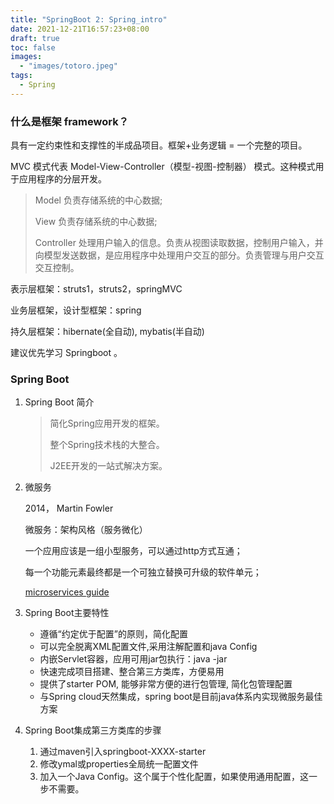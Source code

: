 ```yaml
---
title: "SpringBoot 2: Spring_intro"
date: 2021-12-21T16:57:23+08:00
draft: true
toc: false
images:
  - "images/totoro.jpeg"
tags: 
  - Spring
---
```


### 什么是框架 **framework**？

具有一定约束性和支撑性的半成品项目。框架+业务逻辑 = 一个完整的项目。

MVC 模式代表 Model-View-Controller（模型-视图-控制器） 模式。这种模式用于应用程序的分层开发。

> Model 负责存储系统的中心数据;
>
> View 负责存储系统的中心数据;
>
> Controller 处理用户输入的信息。负责从视图读取数据，控制用户输入，并向模型发送数据，是应用程序中处理用户交互的部分。负责管理与用户交互交互控制。

表示层框架：struts1，struts2，springMVC

业务层框架，设计型框架：spring

持久层框架：hibernate(全自动), mybatis(半自动) 

建议优先学习 Springboot 。

### Spring Boot

1. Spring Boot 简介

   >简化Spring应用开发的框架。
   >
   >整个Spring技术栈的大整合。
   >
   >J2EE开发的一站式解决方案。

2. 微服务

   2014， Martin Fowler

   微服务：架构风格（服务微化）

   一个应用应该是一组小型服务，可以通过http方式互通；

   每一个功能元素最终都是一个可独立替换可升级的软件单元；

    [microservices guide](https://martinfowler.com/microservices/)

3. Spring Boot主要特性

   - 遵循“约定优于配置”的原则，简化配置
   - 可以完全脱离XML配置文件,采用注解配置和java Config
   - 内嵌Servlet容器，应用可用jar包执行：java -jar
   - 快速完成项目搭建、整合第三方类库，方便易用
   - 提供了starter POM, 能够非常方便的进行包管理, 简化包管理配置
   - 与Spring cloud天然集成，spring boot是目前java体系内实现微服务最佳方案

4. Spring Boot集成第三方类库的步骤

   1. 通过maven引入springboot-XXXX-starter
   2. 修改ymal或properties全局统一配置文件
   3. 加入一个Java Config。这个属于个性化配置，如果使用通用配置，这一步不需要。


